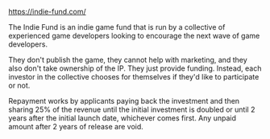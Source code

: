 https://indie-fund.com/

The Indie Fund is an indie game fund that is run by a collective of experienced game developers looking to encourage the next wave of game developers.

They don't publish the game, they cannot help with marketing, and they also don't take ownership of the IP. They just provide funding. Instead, each investor in the collective chooses for themselves if they'd like to participate or not.

Repayment works by applicants paying back the investment and then sharing 25% of the revenue until the initial investment is doubled or until 2 years after the initial launch date, whichever comes first. Any unpaid amount after 2 years of release are void.
